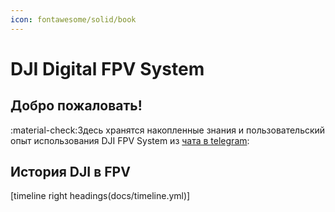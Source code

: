 ```yaml
---
icon: fontawesome/solid/book
---
```


# DJI Digital FPV System

## Добро пожаловать!

:material-check:Здесь хранятся накопленные знания и пользовательский опыт использования DJI FPV System из [чата в telegram](https://t.me/djifpvru):

## История DJI в FPV

[timeline right headings(docs/timeline.yml)]


